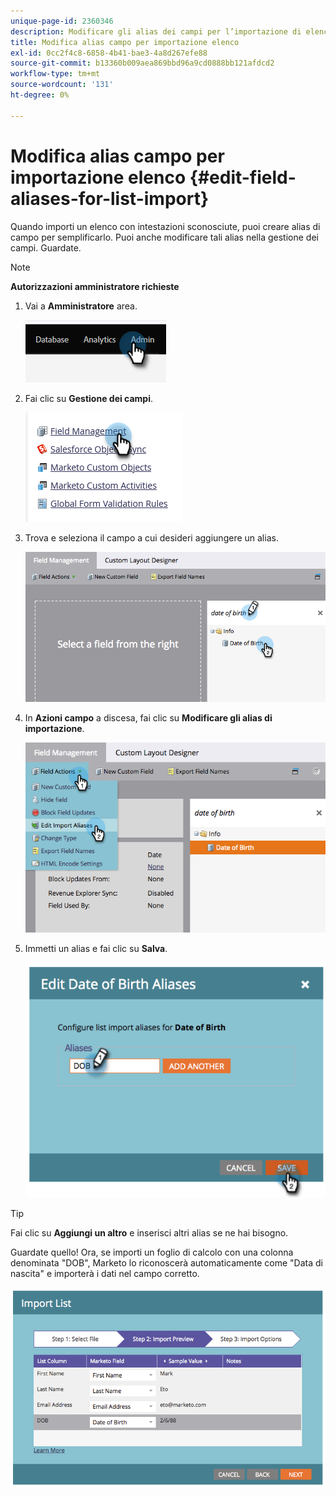 ```yaml
---
unique-page-id: 2360346
description: Modificare gli alias dei campi per l’importazione di elenchi - Documenti Marketo - Documentazione del prodotto
title: Modifica alias campo per importazione elenco
exl-id: 0cc2f4c8-6858-4b41-bae3-4a8d267efe88
source-git-commit: b13360b009aea869bbd96a9cd0888bb121afdcd2
workflow-type: tm+mt
source-wordcount: '131'
ht-degree: 0%

---
```


# Modifica alias campo per importazione elenco {#edit-field-aliases-for-list-import}

Quando importi un elenco con intestazioni sconosciute, puoi creare alias di campo per semplificarlo. Puoi anche modificare tali alias nella gestione dei campi. Guardate.

>[!NOTE]
>
>**Autorizzazioni amministratore richieste**

1. Vai a **Amministratore** area.

   ![](assets/edit-field-aliases-for-list-import-1.png)

1. Fai clic su **Gestione dei campi**.

   ![](assets/edit-field-aliases-for-list-import-2.png)

1. Trova e seleziona il campo a cui desideri aggiungere un alias.

   ![](assets/edit-field-aliases-for-list-import-3.png)

1. In **Azioni campo** a discesa, fai clic su **Modificare gli alias di importazione**.

   ![](assets/edit-field-aliases-for-list-import-4.png)

1. Immetti un alias e fai clic su **Salva**.

   ![](assets/edit-field-aliases-for-list-import-5.png)

>[!TIP]
>
>Fai clic su **Aggiungi un altro** e inserisci altri alias se ne hai bisogno.

Guardate quello! Ora, se importi un foglio di calcolo con una colonna denominata &quot;DOB&quot;, Marketo lo riconoscerà automaticamente come &quot;Data di nascita&quot; e importerà i dati nel campo corretto.

![](assets/edit-field-aliases-for-list-import-6.png)
